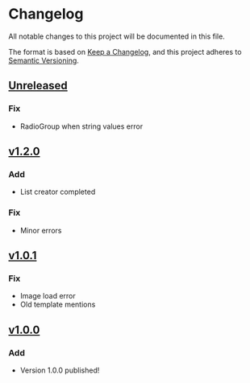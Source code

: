 # Changelog

All notable changes to this project will be documented in this file.

The format is based on [Keep a Changelog](https://keepachangelog.com/en/1.0.0/),
and this project adheres to [Semantic Versioning](https://semver.org/spec/v2.0.0.html).

## [Unreleased]

### Fix
- RadioGroup when string values error

## [v1.2.0]

### Add
- List creator completed

### Fix
- Minor errors

## [v1.0.1]

### Fix
- Image load error
- Old template mentions

## [v1.0.0]

### Add

- Version 1.0.0 published!

[Unreleased]: https://github.com/juananmuxed/air-raid-builder/compare/v1.2.0...HEAD
[v1.2.0]: https://github.com/juananmuxed/air-raid-builder/releases/tag/v1.2.0
[v1.0.1]: https://github.com/juananmuxed/air-raid-builder/releases/tag/v1.0.1
[v1.0.0]: https://github.com/juananmuxed/air-raid-builder/releases/tag/v1.0.0
